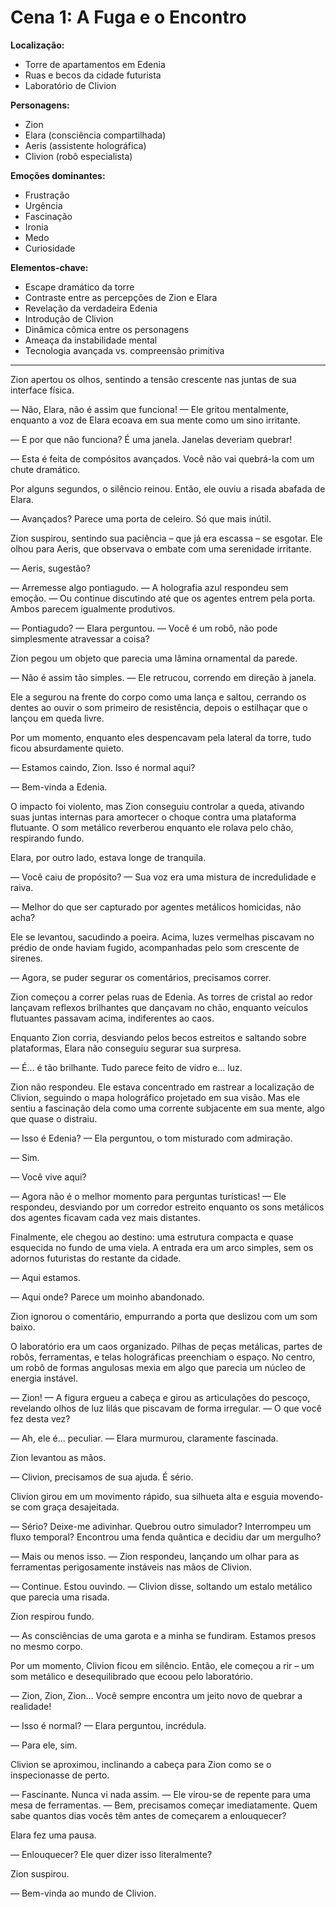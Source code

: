 # Cena 1: A Fuga e o Encontro

**Localização:** 
- Torre de apartamentos em Edenia
- Ruas e becos da cidade futurista
- Laboratório de Clivion

**Personagens:**
- Zion
- Elara (consciência compartilhada)
- Aeris (assistente holográfica)
- Clivion (robô especialista)

**Emoções dominantes:**
- Frustração
- Urgência
- Fascinação
- Ironia
- Medo
- Curiosidade

**Elementos-chave:**
- Escape dramático da torre
- Contraste entre as percepções de Zion e Elara
- Revelação da verdadeira Edenia
- Introdução de Clivion
- Dinâmica cômica entre os personagens
- Ameaça da instabilidade mental
- Tecnologia avançada vs. compreensão primitiva

---

Zion apertou os olhos, sentindo a tensão crescente nas juntas de sua interface física.  

— Não, Elara, não é assim que funciona! — Ele gritou mentalmente, enquanto a voz de Elara ecoava em sua mente como um sino irritante.  

— E por que não funciona? É uma janela. Janelas deveriam quebrar!  

— Esta é feita de compósitos avançados. Você não vai quebrá-la com um chute dramático.  

Por alguns segundos, o silêncio reinou. Então, ele ouviu a risada abafada de Elara.  

— Avançados? Parece uma porta de celeiro. Só que mais inútil.  

Zion suspirou, sentindo sua paciência – que já era escassa – se esgotar. Ele olhou para Aeris, que observava o embate com uma serenidade irritante.  

— Aeris, sugestão?  

— Arremesse algo pontiagudo. — A holografia azul respondeu sem emoção. — Ou continue discutindo até que os agentes entrem pela porta. Ambos parecem igualmente produtivos.  

— Pontiagudo? — Elara perguntou. — Você é um robô, não pode simplesmente atravessar a coisa?  

Zion pegou um objeto que parecia uma lâmina ornamental da parede.  

— Não é assim tão simples. — Ele retrucou, correndo em direção à janela.  

Ele a segurou na frente do corpo como uma lança e saltou, cerrando os dentes ao ouvir o som primeiro de resistência, depois o estilhaçar que o lançou em queda livre.  

Por um momento, enquanto eles despencavam pela lateral da torre, tudo ficou absurdamente quieto.  

— Estamos caindo, Zion. Isso é normal aqui?  

— Bem-vinda a Edenia.  

O impacto foi violento, mas Zion conseguiu controlar a queda, ativando suas juntas internas para amortecer o choque contra uma plataforma flutuante. O som metálico reverberou enquanto ele rolava pelo chão, respirando fundo.  

Elara, por outro lado, estava longe de tranquila.  

— Você caiu de propósito? — Sua voz era uma mistura de incredulidade e raiva.  

— Melhor do que ser capturado por agentes metálicos homicidas, não acha?  

Ele se levantou, sacudindo a poeira. Acima, luzes vermelhas piscavam no prédio de onde haviam fugido, acompanhadas pelo som crescente de sirenes.  

— Agora, se puder segurar os comentários, precisamos correr.  

Zion começou a correr pelas ruas de Edenia. As torres de cristal ao redor lançavam reflexos brilhantes que dançavam no chão, enquanto veículos flutuantes passavam acima, indiferentes ao caos.  

Enquanto Zion corria, desviando pelos becos estreitos e saltando sobre plataformas, Elara não conseguiu segurar sua surpresa.  

— É... é tão brilhante. Tudo parece feito de vidro e... luz.  

Zion não respondeu. Ele estava concentrado em rastrear a localização de Clivion, seguindo o mapa holográfico projetado em sua visão. Mas ele sentiu a fascinação dela como uma corrente subjacente em sua mente, algo que quase o distraiu.  

— Isso é Edenia? — Ela perguntou, o tom misturado com admiração.  

— Sim.  

— Você vive aqui?  

— Agora não é o melhor momento para perguntas turísticas! — Ele respondeu, desviando por um corredor estreito enquanto os sons metálicos dos agentes ficavam cada vez mais distantes.  

Finalmente, ele chegou ao destino: uma estrutura compacta e quase esquecida no fundo de uma viela. A entrada era um arco simples, sem os adornos futuristas do restante da cidade.  

— Aqui estamos.  

— Aqui onde? Parece um moinho abandonado.  

Zion ignorou o comentário, empurrando a porta que deslizou com um som baixo.  

O laboratório era um caos organizado. Pilhas de peças metálicas, partes de robôs, ferramentas, e telas holográficas preenchiam o espaço. No centro, um robô de formas angulosas mexia em algo que parecia um núcleo de energia instável.  

— Zion! — A figura ergueu a cabeça e girou as articulações do pescoço, revelando olhos de luz lilás que piscavam de forma irregular. — O que você fez desta vez?  

— Ah, ele é... peculiar. — Elara murmurou, claramente fascinada.  

Zion levantou as mãos.  

— Clivion, precisamos de sua ajuda. É sério.  

Clivion girou em um movimento rápido, sua silhueta alta e esguia movendo-se com graça desajeitada.  

— Sério? Deixe-me adivinhar. Quebrou outro simulador? Interrompeu um fluxo temporal? Encontrou uma fenda quântica e decidiu dar um mergulho?  

— Mais ou menos isso. — Zion respondeu, lançando um olhar para as ferramentas perigosamente instáveis nas mãos de Clivion.  

— Continue. Estou ouvindo. — Clivion disse, soltando um estalo metálico que parecia uma risada.  

Zion respirou fundo.  

— As consciências de uma garota e a minha se fundiram. Estamos presos no mesmo corpo.  

Por um momento, Clivion ficou em silêncio. Então, ele começou a rir – um som metálico e desequilibrado que ecoou pelo laboratório.  

— Zion, Zion, Zion... Você sempre encontra um jeito novo de quebrar a realidade!  

— Isso é normal? — Elara perguntou, incrédula.  

— Para ele, sim.  

Clivion se aproximou, inclinando a cabeça para Zion como se o inspecionasse de perto.  

— Fascinante. Nunca vi nada assim. — Ele virou-se de repente para uma mesa de ferramentas. — Bem, precisamos começar imediatamente. Quem sabe quantos dias vocês têm antes de começarem a enlouquecer?  

Elara fez uma pausa.  

— Enlouquecer? Ele quer dizer isso literalmente?  

Zion suspirou.  

— Bem-vinda ao mundo de Clivion.
